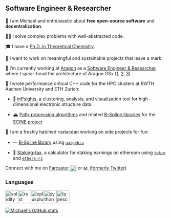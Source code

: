 ## Software Engineer & Researcher

👋 I am Michael and enthusiastic about **free open-source software** and **decentralization**.

👨‍💻 I solve complex problems with well-abstracted code.

🎓 I have a [Ph.D. in Theoretical Chemistry](https://publications.rwth-aachen.de/record/829410/files/829410.pdf).

🌱 I want to work on meaningful and sustainable projects that leave a mark.

🦅 I’m currently working at [Aragon](https://aragon.org) as a [Software Engineer & Researcher](https://blog.aragon.org/welcoming-michael-heuer-as-solidity-developer-and-researcher-at-the-aragon-association/), where I spear-head the architecture of Aragon OSx ([1](https://github.com/aragon/osx), [2](https://github.com/aragon/osx-commons), [3](https://github.com/aragon/osx-plugin-template-hardhat)).

🧙 I wrote performance critical C++ code for the HPC clusters at RWTH Aachen University and ETH Zurich:

- 🔱 [inPsights](https://github.com/luechow-group/inPsights), a clustering, analysis, and visualization tool for high-dimensional electronic structure data

- 🏔️ [Path-processing algorithms](https://arxiv.org/abs/1801.02100) and related [B-Spline libraries](https://github.com/qcscine/utilities/tree/master/src/Utils/Utils/Math/BSplines) for the [SCINE project](https://scine.ethz.ch)

🦀 I am a freshly hatched rustacean working on side projects for fun:

- 〰️ [B-Spline library](https://docs.rs/bsplines) using [`nalgebra`](https://crates.io/crates/nalgebra)

- 🧾 [Staking-tax](https://github.com/Michael-A-Heuer/staking-tax), a calculator for staking earnings on ethereum using [`tokio`](https://crates.io/crates/tokio) and [`ethers-rs`](https://crates.io/crates/ethers)



Connect with me on [Farcaster <img align="center" src="https://avatars.githubusercontent.com/u/98775309" alt="heuer.eth" height="20" width="20"/>](https://warpcast.com/heuer.eth) or [<img align="center" src="https://upload.wikimedia.org/wikipedia/commons/c/ce/X_logo_2023.svg" alt="Michael_A_Heuer" height="15" width="15"/> (formerly Twitter)](https://twitter.com/Michael_A_Heuer)

### Languages

<a href="https://soliditylang.org"><img
  src="https://cdn.jsdelivr.net/gh/devicons/devicon@latest/icons/solidity/solidity-plain.svg"
  alt="solidity"
  width="40"
  height="40"
/></a><a href="https://rust-lang.org"><img
  src="https://cdn.jsdelivr.net/gh/devicons/devicon@latest/icons/rust/rust-original.svg"
  alt="rust"
  width="40"
  height="40"
/></a><a href="https://isocpp.org"><img
  src="https://cdn.jsdelivr.net/gh/devicons/devicon@latest/icons/cplusplus/cplusplus-original.svg"
  alt="cplusplus"
  width="40"
  height="40"
/></a><a href="https://www.python.org"><img
  src="https://cdn.jsdelivr.net/gh/devicons/devicon@latest/icons/python/python-original.svg"
  alt="python"
  width="40"
  height="40"
/></a><a href="https://www.typescriptlang.org"><img
  src="https://cdn.jsdelivr.net/gh/devicons/devicon@latest/icons/typescript/typescript-original.svg"
  alt="typescript"
  width="40"
  height="40"
/>

[![Michael's GitHub stats](https://github-readme-stats.vercel.app/api?username=Michael-A-Heuer)](https://github.com/Michael-A-Heuer/github-readme-stats)

